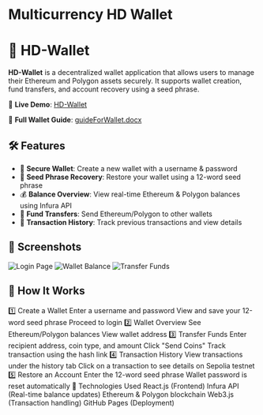 # Multicurrency HD Wallet
# 🚀 HD-Wallet

**HD-Wallet** is a decentralized wallet application that allows users to manage their Ethereum and Polygon assets securely. It supports wallet creation, fund transfers, and account recovery using a seed phrase.

🔗 **Live Demo**: [HD-Wallet](https://suhelkh0.github.io/Multicurrency-HD-Wallet/
)  

📖 **Full Wallet Guide**: [guideForWallet.docx](https://suhelkh0.github.io/Multicurrency-HD-Wallet/guideForWallet.docx)

## 🛠️ Features
- 🔐 **Secure Wallet**: Create a new wallet with a username & password
- 💾 **Seed Phrase Recovery**: Restore your wallet using a 12-word seed phrase
- 💰 **Balance Overview**: View real-time Ethereum & Polygon balances using Infura API
- 🔄 **Fund Transfers**: Send Ethereum/Polygon to other wallets
- 📜 **Transaction History**: Track previous transactions and view details

## 📸 Screenshots
![Login Page](docs/login.png)
![Wallet Balance](docs/balance.png)
![Transfer Funds](docs/transfer.png)

## 📜 How It Works
1️⃣ Create a Wallet
Enter a username and password
View and save your 12-word seed phrase
Proceed to login
2️⃣ Wallet Overview
See Ethereum/Polygon balances
View wallet address
3️⃣ Transfer Funds
Enter recipient address, coin type, and amount
Click "Send Coins"
Track transaction using the hash link
4️⃣ Transaction History
View transactions under the history tab
Click on a transaction to see details on Sepolia testnet
5️⃣ Restore an Account
Enter the 12-word seed phrase
Wallet password is reset automatically
🔧 Technologies Used
React.js (Frontend)
Infura API (Real-time balance updates)
Ethereum & Polygon blockchain
Web3.js (Transaction handling)
GitHub Pages (Deployment)
